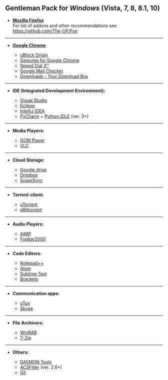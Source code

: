 ## Gentleman Pack for ***Windows*** (Vista, 7, 8, 8.1, 10)
* [**Mozilla Firefox**](https://www.mozilla.org/)<br>
 For list of addons and other recommendations see https://github.com/The-OP/Fox


------------------------------------------------------------------------

* [**Google Chrome**](http://www.google.com.ua/)

	- [uBlock Origin](https://chrome.google.com/webstore/detail/ublock-origin/cjpalhdlnbpafiamejdnhcphjbkeiagm?hl=en-US)
	- [Gestures for Google Chrome](https://chrome.google.com/webstore/detail/gestures-for-google-chrom/jpkfjicglakibpenojifdiepckckakgk?hl=en)
	- [Speed Dial 3™](https://chrome.google.com/webstore/detail/speed-dial-3/hfgjjcbbihjnpdommbepdkpfnkkapnbh?hl=en-US)
	- [Google Mail Checker](https://chrome.google.com/webstore/detail/google-mail-checker/mihcahmgecmbnbcchbopgniflfhgnkff?hl=en)
	- [Downloads - Your Download Box](https://chrome.google.com/webstore/detail/downloads-your-download-b/gjihnjejboipjmadkpmknccijhibnpfe?hl=en-US)

------------------------------------------------------------------------

* **IDE (Integrated Development Environment):**

	- [Visual Studio](https://www.visualstudio.com/)
	- [Eclipse](https://www.eclipse.org/)
	- [IntelliJ IDEA](https://www.jetbrains.com/)
	- [PyCharm](https://www.jetbrains.com/pycharm) + [Python IDLE](https://www.python.org) (ver. 3+)

------------------------------------------------------------------------

* **Media Players:**

	- [GOM Player](http://player.gomlab.com/)
	- [VLC](http://www.videolan.org/)

------------------------------------------------------------------------

* **Cloud Storage:**

	- [Google drive](https://www.google.com/intl/en/drive)
	- [Dropbox](https://www.dropbox.com)
	- [SugarSync](https://www.sugarsync.com/)

------------------------------------------------------------------------

* **Torrent-client:**

	- [uTorrent](http://www.utorrent.com/)
	- [qBittorrent](http://www.qbittorrent.org/)

------------------------------------------------------------------------

* **Audio Players:**

	- [AIMP](http://www.aimp.ru/)
	- [Foobar2000](http://www.foobar2000.org/)

------------------------------------------------------------------------

* **Code Editors:**

	- [Notepad++](http://notepad-plus-plus.org/)
	- [Atom](https://atom.io/)
	- [Sublime Text](http://www.sublimetext.com/)
	- [Brackets](http://brackets.io/)

------------------------------------------------------------------------

* **Communication apps:**

	- [uTox](https://utox.org/)
	- [Skype](http://www.skype.com/)

------------------------------------------------------------------------

* **File Archivers:**

	- [WinRAR](http://www.win-rar.ru/)
	- [7-Zip](http://www.7-zip.org/)

------------------------------------------------------------------------

* **Others:**

	- [DAEMON Tools](https://www.daemon-tools.cc.)
	- [AC3Filter](http://www.ac3filter.net/) (ver. 2.6+)
	- [Git](https://git-scm.com/)

